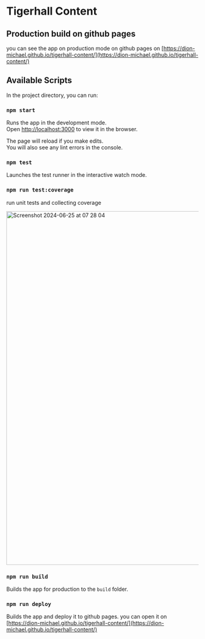 # Tigerhall Content

## Production build on github pages

you can see the app on production mode on github pages on [https://dion-michael.github.io/tigerhall-content/](https://dion-michael.github.io/tigerhall-content/)

## Available Scripts

In the project directory, you can run:

### `npm start`

Runs the app in the development mode.\
Open [http://localhost:3000](http://localhost:3000) to view it in the browser.

The page will reload if you make edits.\
You will also see any lint errors in the console.

### `npm test`

Launches the test runner in the interactive watch mode.

### `npm run test:coverage`

run unit tests and collecting coverage

<img width="928" alt="Screenshot 2024-06-25 at 07 28 04" src="https://github.com/dion-michael/tigerhall-content/assets/47719753/e5d9dc6f-3685-4cc7-a691-03c920d3086f">

### `npm run build`

Builds the app for production to the `build` folder.

### `npm run deploy`

Builds the app and deploy it to github pages. you can open it on [https://dion-michael.github.io/tigerhall-content/](https://dion-michael.github.io/tigerhall-content/)
